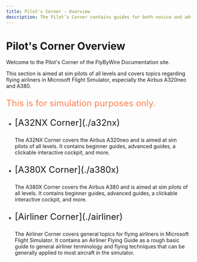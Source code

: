 ```yaml
---
title: Pilot's Corner - Overview
description: The Pilot’s Corner contains guides for both novice and advanced users of the Airbus A320.
---
```


<link rel="stylesheet" href="../../stylesheets/toc-tables.css">

# Pilot's Corner Overview

Welcome to the Pilot's Corner of the FlyByWire Documentation site.

This section is aimed at sim pilots of all levels and covers topics regarding flying airliners
in Microsoft Flight Simulator, especially the Airbus A320neo and A380.

<p style="color:coral; font-size:24px;">This is for simulation purposes only.</p>

<div class="grid cards" markdown>

- <p style="font-size:24px;">[A32NX Corner](./a32nx)</p>

    The A32NX Corner covers the Airbus A320neo and is aimed at sim pilots of all levels.
    It contains beginner guides, advanced guides, a clickable interactive cockpit, and more. 
 
- <p style="font-size:24px;">[A380X Corner](./a380x)</p>

    The A380X Corner covers the Airbus A380 and is aimed at sim pilots of all levels.
    It contains beginner guides, advanced guides, a clickable interactive cockpit, and more.

- <p style="font-size:24px;">[Airliner Corner](./airliner)</p>

    The Airliner Corner covers general topics for flying airliners in Microsoft Flight Simulator.
    It contains an Airliner Flying Guide as a rough basic guide to general airliner terminology 
    and flying techniques that can be generally applied to most aircraft in the simulator.

</div>